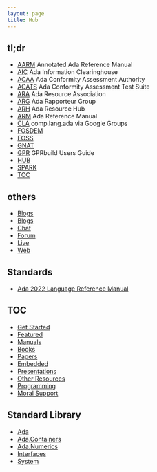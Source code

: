 ```yaml
---
layout: page
title: Hub
---
```


## tl;dr
- [AARM](https://www.ada-auth.org/arm.html) Annotated Ada Reference Manual
- [AIC](http://www.adaic.com/) Ada Information Clearinghouse
- [ACAA](http://www.adaic.com/) Ada Conformity Assessment Authority
- [ACATS](http://www.ada-auth.org/acats.html) Ada Conformity Assessment Test Suite
- [ARA](http://www.adaic.org/community/) Ada Resource Association
- [ARG](http://www.ada-auth.org/arg.html) Ada Rapporteur Group
- [ARH](http://jquorning.github.io/) Ada Resource Hub
- [ARM](https://www.ada-auth.org/arm.html) Ada Reference Manual
- [CLA](https://groups.google.com/g/comp.lang.ada) comp.lang.ada via Google Groups
- [FOSDEM](/ada/fosdem/)
- [FOSS](/ada/foss/)
- [GNAT](/ada/man/gnat/)
- [GPR](http://docs.adacore.com/live/wave/gprbuild/html/gprbuild_ug/gprbuild_ug.html) GPRbuild Users Guide
- [HUB](/ada/hub/)
- [SPARK](/ada/spark/)
- [TOC](/ada/toc/)

## others
- [Blogs](/blogs/)
- [Blogs](/ada/blogs/)
- [Chat](/ada/chat/)
- [Forum](/ada/chat/)
- [Live](/ada/live)
- [Web](/ada/web/)


## Standards
- [Ada 2022 Language Reference Manual](http://www.ada-auth.org/standards/ada22.html)

## TOC
- [Get Started](/ada/getstarted/)
- [Featured](/ada/featured/)
- [Manuals](/ada/manuals/)
- [Books](/ada/books/)
- [Papers](/ada/papers/)
- [Embedded](/ada/embedded/)
- [Presentations](/ada/presentations/)
- [Other Resources](/ada/other/)
- [Programming](/ada/programming/)
- [Moral Support](/ada/moral/)

## Standard Library
- [Ada](/ada/man/ada/)
- [Ada.Containers](/ada/man/ada-containers/)
- [Ada.Numerics](/ada/man/ada-numerics/)
- [Interfaces](/ada/man/interfaces/)
- [System](/ada/man/system/)


